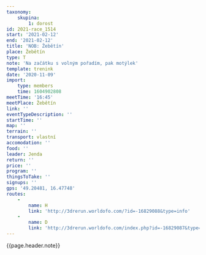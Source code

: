 ```yaml
---
taxonomy:
    skupina:
        1: dorost
id: 2021-race_1514
start: '2021-02-12'
end: '2021-02-12'
title: 'NOB: Žebětín'
place: Žebětín
type: T
note: 'Na začátku s volným pořadím, pak motýlek'
template: trenink
date: '2020-11-09'
import:
    type: members
    time: 1604902808
meetTime: '16:45'
meetPlace: Žebětín
link: ''
eventTypeDescription: ''
startTime: ''
map: ''
terrain: ''
transport: vlastní
accomodation: ''
food: ''
leader: Jenda
return: ''
price: ''
program: ''
thingsToTake: ''
signups: ''
gps: '49.20481, 16.47748'
routes:
    -
        name: H
        link: 'http://3drerun.worldofo.com/?id=-16829088&type=info'
    -
        name: D
        link: 'http://3drerun.worldofo.com/index.php?id=-16829087&type=info'
---
```


{{page.header.note}}
